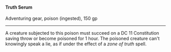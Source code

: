 #### Truth Serum

Adventuring gear, poison (ingested), 150 gp

---

A creature subjected to this poison must succeed on a DC 11 Constitution saving throw or become poisoned for 1 hour. The poisoned creature can't knowingly speak a lie, as if under the effect of a *zone of truth* spell.